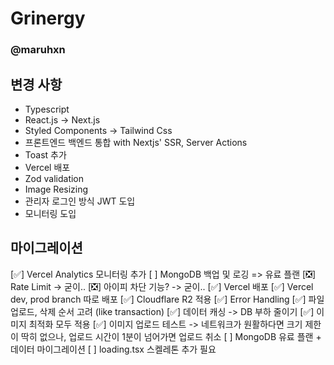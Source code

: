# Grinergy

### @maruhxn

## 변경 사항

- Typescript
- React.js -> Next.js
- Styled Components -> Tailwind Css
- 프론트엔드 백엔드 통합 with Nextjs' SSR, Server Actions
- Toast 추가
- Vercel 배포
- Zod validation
- Image Resizing
- 관리자 로그인 방식 JWT 도입
- 모니터링 도입

## 마이그레이션

[✅] Vercel Analytics 모니터링 추가
[ ] MongoDB 백업 및 로깅 => 유료 플랜
[❎] Rate Limit -> 굳이..
[❎] 아이피 차단 기능? -> 굳이..
[✅] Vercel 배포
[✅] Vercel dev, prod branch 따로 배포
[✅] Cloudflare R2 적용
[✅] Error Handling
[✅] 파일 업로드, 삭제 순서 고려 (like transaction)
[✅] 데이터 캐싱 -> DB 부하 줄이기
[✅] 이미지 최적화 모두 적용
[✅] 이미지 업로드 테스트 -> 네트워크가 원활하다면 크기 제한이 딱히 없으나, 업로드 시간이 1분이 넘어가면 업로드 취소
[ ] MongoDB 유료 플랜 + 데이터 마이그레이션
[ ] loading.tsx 스켈레톤 추가 필요
